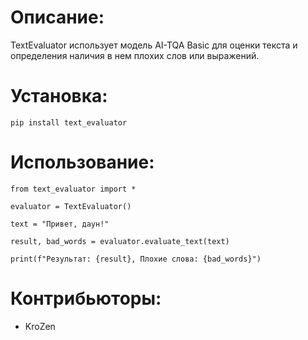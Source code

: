 # Описание:

TextEvaluator использует модель AI-TQA Basic для оценки текста и определения наличия в нем плохих слов или выражений.

# Установка:

`pip install text_evaluator`

# Использование:

```
from text_evaluator import *

evaluator = TextEvaluator()

text = "Привет, даун!"

result, bad_words = evaluator.evaluate_text(text)

print(f"Результат: {result}, Плохие слова: {bad_words}")
```

# Контрибьюторы:

- KroZen